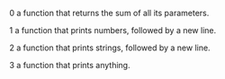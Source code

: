 0 a function that returns the sum of all its parameters.

1 a function that prints numbers, followed by a new line.

2 a function that prints strings, followed by a new line.

3 a function that prints anything.

